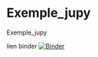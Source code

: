 # Exemple_jupy
Exemple_jupy

lien binder
[![Binder](https://mybinder.org/badge_logo.svg)](https://mybinder.org/v2/gh/evans2K22/Exemple_jupy/tree/main/T%C3%8ATE)

